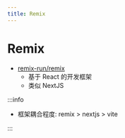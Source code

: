 ```yaml
---
title: Remix
---
```


# Remix

- [remix-run/remix](https://github.com/remix-run/remix)
  - 基于 React 的开发框架
  - 类似 NextJS

:::info

- 框架耦合程度: remix > nextjs > vite

:::
